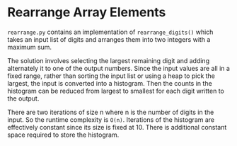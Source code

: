 # Rearrange Array Elements

`rearrange.py` contains an implementation of `rearrange_digits()` which takes
an input list of digits and arranges them into two integers with a maximum sum.

The solution involves selecting the largest remaining digit and adding
alternately it to one of the output numbers. Since the input values are all in
a fixed range, rather than sorting the input list or using a heap to pick the
largest, the input is converted into a histogram. Then the counts in the histogram
can be reduced from largest to smallest for each digit written to the output.

There are two iterations of size n where n is the number of digits in the input.
So the runtime complexity is `O(n)`. Iterations of the histogram are effectively
constant since its size is fixed at 10. There is additional constant space
required to store the histogram.
